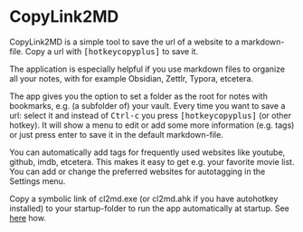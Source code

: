 # CopyLink2MD

CopyLink2MD is a simple tool to save the url of a website to a markdown-file. Copy a url with <kbd>[hotkeycopyplus]</kbd> to save it.

The application is especially helpful if you use markdown files to organize all your notes, with for example Obsidian, Zettlr, Typora, etcetera. 

The app gives you the option to set a folder as the root for notes with bookmarks, e.g. (a subfolder of) your vault. Every time you want to save a url: select it and instead of <kbd>Ctrl-c</kbd> you press <kbd>[hotkeycopyplus]</kbd> (or other hotkey). It will show a menu to edit or add some more information (e.g. tags) or just press enter to save it in the default markdown-file. 

You can automatically add tags for frequently used websites like youtube, github, imdb, etcetera. This makes it easy to get e.g. your favorite movie list. You can add or change the preferred websites for autotagging in the Settings menu.

Copy a symbolic link of cl2md.exe (or cl2md.ahk if you have autohotkey installed) to your startup-folder to run the app automatically at startup. See <a href="https://support.microsoft.com/en-us/windows/add-an-app-to-run-automatically-at-startup-in-windows-10-150da165-dcd9-7230-517b-cf3c295d89dd">here</a> how.

